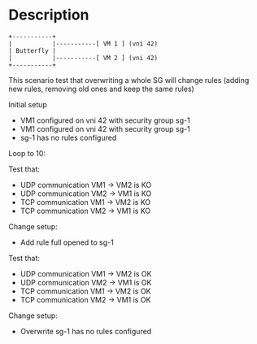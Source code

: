 # Description

```
+-----------+
|           |-----------[ VM 1 ] (vni 42)
| Butterfly |
|           |-----------[ VM 2 ] (vni 42)
+-----------+

```

This scenario test that overwriting a whole SG will change rules
(adding new rules, removing old ones and keep the same rules)

Initial setup
- VM1 configured on vni 42 with security group sg-1
- VM1 configured on vni 42 with security group sg-1
- sg-1 has no rules configured

Loop to 10:

Test that:
- UDP communication VM1 -> VM2 is KO
- UDP communication VM2 -> VM1 is KO
- TCP communication VM1 -> VM2 is KO
- TCP communication VM2 -> VM1 is KO

Change setup:
- Add rule full opened to sg-1

Test that:
- UDP communication VM1 -> VM2 is OK
- UDP communication VM2 -> VM1 is OK
- TCP communication VM1 -> VM2 is OK
- TCP communication VM2 -> VM1 is OK

Change setup:
- Overwrite sg-1 has no rules configured